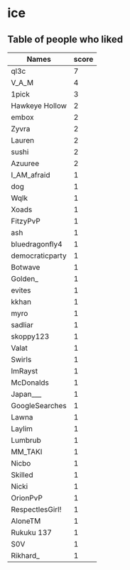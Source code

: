 # ice
## Table of people who liked
Names | score
--- | ---
ql3c | 7
V_A_M | 4
1pick | 3
Hawkeye Hollow | 2
embox | 2
Zyvra | 2
Lauren | 2
sushi | 2
Azuuree | 2
I_AM_afraid | 1
dog | 1
Wqlk | 1
Xoads | 1
FitzyPvP | 1
ash | 1
bluedragonfly4 | 1
democraticparty | 1
Botwave | 1
Golden_ | 1
evites | 1
kkhan | 1
myro | 1
sadliar | 1
skoppy123 | 1
Valat | 1
Swirls | 1
ImRayst | 1
McDonalds | 1
Japan___ | 1
GoogleSearches | 1
Lawna | 1
Laylim | 1
Lumbrub | 1
MM_TAKI | 1
Nicbo | 1
Skilled | 1
Nicki | 1
OrionPvP | 1
RespectlesGirl! | 1
AloneTM | 1
Rukuku 137 | 1
S0V | 1
Rikhard_ | 1
